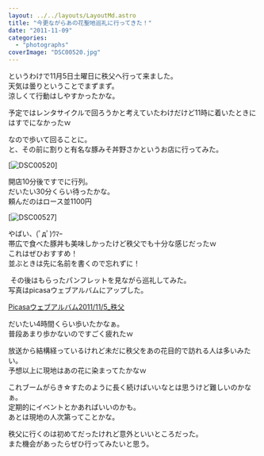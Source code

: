 ```yaml
---
layout: ../../layouts/LayoutMd.astro
title: "今更ながらあの花聖地巡礼に行ってきた！"
date: "2011-11-09"
categories: 
  - "photographs"
coverImage: "DSC00520.jpg"
---
```


というわけで11月5日土曜日に秩父へ行って来ました。  
天気は曇りということでまずまず。  
涼しくて行動はしやすかったかな。

予定ではレンタサイクルで回ろうかと考えていたわけだけど11時に着いたときにはすでになかったｗ

なので歩いて回ることに。  
と、その前に割りと有名な豚みそ丼野さかというお店に行ってみた。

[![](/archive/images/DSC00520.jpg "DSC00520")]

開店10分後ですでに行列。  
だいたい30分くらい待ったかな。  
頼んだのはロース並1100円

[![](/archive/images/DSC00527.jpg "DSC00527")]

やばい、(ﾟдﾟ)ｳﾏｰ   
帯広で食べた豚丼も美味しかったけど秩父でも十分な感じだったｗ  
これはぜひおすすめ！  
並ぶときは先に名前を書くので忘れずに！

 その後はもらったパンフレットを見ながら巡礼してみた。  
写真はpicasaウェブアルバムにアップした。

[Picasaウェブアルバム2011/11/5\_秩父](https://picasaweb.google.com/116196695318030181810/2011115_)

だいたい4時間くらい歩いたかなぁ。  
普段あまり歩かないのですごく疲れたｗ

放送から結構経っているけれど未だに秩父をあの花目的で訪れる人は多いみたい。  
予想以上に現地はあの花に染まってたかなｗ

これブームがらき☆すたのように長く続けばいいなとは思うけど難しいのかなぁ。  
定期的にイベントとかあればいいのかも。  
あとは現地の人次第ってことかな。

秩父に行くのは初めてだったけれど意外といいところだった。  
また機会があったらぜひ行ってみたいと思う。

